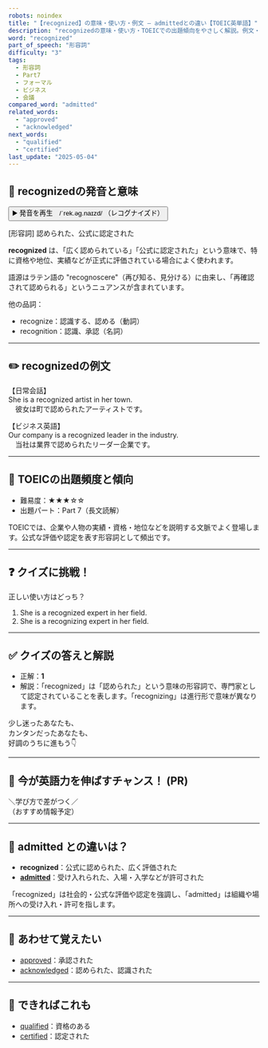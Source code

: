 ```yaml
---
robots: noindex
title: "【recognized】の意味・使い方・例文 ― admittedとの違い【TOEIC英単語】"
description: "recognizedの意味・使い方・TOEICでの出題傾向をやさしく解説。例文・クイズ付きでadmittedとの違いもわかりやすく学べます。"
word: "recognized"
part_of_speech: "形容詞"
difficulty: "3"
tags:
  - 形容詞
  - Part7
  - フォーマル
  - ビジネス
  - 会議
compared_word: "admitted"
related_words:
  - "approved"
  - "acknowledged"
next_words:
  - "qualified"
  - "certified"
last_update: "2025-05-04"
---
```


## 🔰 recognizedの発音と意味

<button class="play-audio" onclick="playTTS('recognized')">
  <span class="play-audio-main">
    ▶️ 発音を再生　/ˈrek.əɡ.naɪzd/
  </span>
  <span class="play-audio-sub">
    （レコグナイズド）
  </span>
</button>

[形容詞] 認められた、公式に認定された

**recognized** は、「広く認められている」「公式に認定された」という意味で、特に資格や地位、実績などが正式に評価されている場合によく使われます。

語源はラテン語の "recognoscere"（再び知る、見分ける）に由来し、「再確認されて認められる」というニュアンスが含まれています。

他の品詞：  
- recognize：認識する、認める（動詞）
- recognition：認識、承認（名詞）

---

## ✏️ recognizedの例文

【日常会話】  
She is a recognized artist in her town.  
　彼女は町で認められたアーティストです。

【ビジネス英語】  
Our company is a recognized leader in the industry.  
　当社は業界で認められたリーダー企業です。

---

## 🎯 TOEICの出題頻度と傾向

- 難易度：★★★☆☆
- 出題パート：Part 7（長文読解）

TOEICでは、企業や人物の実績・資格・地位などを説明する文脈でよく登場します。公式な評価や認定を表す形容詞として頻出です。

---

## ❓ クイズに挑戦！

正しい使い方はどっち？

1. She is a recognized expert in her field.  
2. She is a recognizing expert in her field.

---

## ✅ クイズの答えと解説

- 正解：**1**
- 解説：「recognized」は「認められた」という意味の形容詞で、専門家として認定されていることを表します。「recognizing」は進行形で意味が異なります。

少し迷ったあなたも、  
カンタンだったあなたも、  
好調のうちに進もう👇️

---

## 🚀 今が英語力を伸ばすチャンス！ (PR)

<div class="info-center">
＼学び方で差がつく／<br>  
（おすすめ情報予定）
</div>

---

## 🤔  admitted との違いは？

- **recognized**：公式に認められた、広く評価された
- **[admitted](/admitted)**：受け入れられた、入場・入学などが許可された

「recognized」は社会的・公式な評価や認定を強調し、「admitted」は組織や場所への受け入れ・許可を指します。

---

## 🧩 あわせて覚えたい

- [approved](/approved)：承認された
- [acknowledged](/acknowledged)：認められた、認識された

---

## 📖 できればこれも

- [qualified](/qualified)：資格のある
- [certified](/certified)：認定された

<!-- cvid: aid30_bid15 -->
